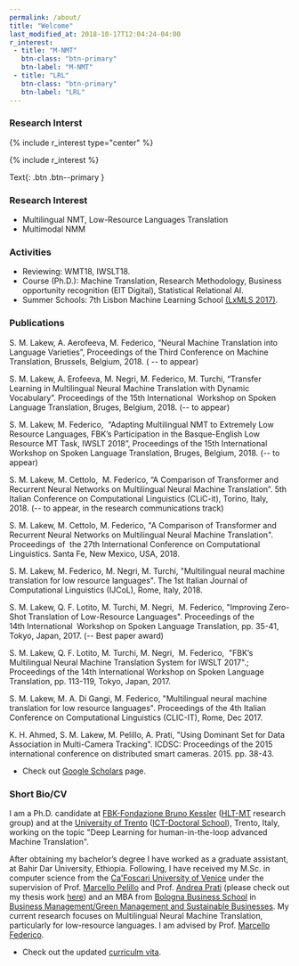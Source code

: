 ```yaml
---
permalink: /about/
title: "Welcome"
last_modified_at: 2018-10-17T12:04:24-04:00
r_interest:
 - title: "M-NMT"
   btn-class: "btn-primary"
   btn-label: "M-NMT"
 - title: "LRL"
   btn-class: "btn-primary"
   btn-label: "LRL"
---
```


### Research Interst
{% include r_interest type="center" %}

{% include r_interest %}


Text{: .btn .btn--primary }

### Research Interest
 - Multilingual NMT, Low-Resource Languages Translation
 - Multimodal NMM

### Activities
 - Reviewing: WMT18, IWSLT18.
 - Course (Ph.D.): Machine Translation, Research Methodology, Business opportunity recognition (EIT Digital), Statistical Relational AI.
 - Summer Schools: 7th Lisbon Machine Learning School [(LxMLS 2017)](http://lxmls.it.pt/2017/).

### Publications
S. M. Lakew, A. Aerofeeva, M. Federico, “Neural Machine Translation into Language Varieties”, Proceedings of the Third Conference on Machine Translation, Brussels, Belgium, 2018. ( -- to appear)

S. M. Lakew, A. Erofeeva, M. Negri, M. Federico, M. Turchi, “Transfer Learning in Multilingual Neural Machine Translation with Dynamic Vocabulary”. Proceedings of the 15th International  Workshop on Spoken Language Translation, Bruges, Belgium, 2018. (-- to appear)

S. M. Lakew, M. Federico,  “Adapting Multilingual NMT to Extremely Low Resource Languages, FBK’s Participation in the Basque-English Low Resource MT Task, IWSLT 2018”, Proceedings of the 15th International Workshop on Spoken Language Translation, Bruges, Belgium, 2018. (-- to appear)

S. M. Lakew, M. Cettolo,  M. Federico, “A Comparison of Transformer and Recurrent Neural Networks on Multilingual Neural Machine Translation“. 5th Italian Conference on Computational Linguistics (CLiC-it), Torino, Italy, 2018. (-- to appear, in the research communications track)

S. M. Lakew, M. Cettolo, M. Federico, "A Comparison of Transformer and Recurrent Neural Networks on Multilingual Neural Machine Translation". Proceedings of  the 27th International Conference on Computational Linguistics. Santa Fe, New Mexico, USA, 2018.

S. M. Lakew, M. Federico, M. Negri, M. Turchi, "Multilingual neural machine translation for low resource languages". The 1st Italian Journal of Computational Linguistics (IJCoL), Rome, Italy, 2018.

S. M. Lakew, Q. F. Lotito, M. Turchi, M. Negri,  M. Federico, "Improving Zero-Shot Translation of Low-Resource Languages". Proceedings of the 14th International  Workshop on Spoken Language Translation, pp. 35-41, Tokyo, Japan, 2017. (-- Best paper award)

S. M. Lakew, Q. F. Lotito, M. Turchi, M. Negri,  M. Federico,  "FBK’s Multilingual Neural Machine Translation System for IWSLT 2017".; Proceedings of the 14th International Workshop on Spoken Language Translation, pp. 113-119, Tokyo, Japan, 2017.

S. M. Lakew, M. A. Di Gangi, M. Federico, "Multilingual neural machine translation for low resource languages". Proceedings of the 4th Italian Conference on Computational Linguistics (CLIC-IT), Rome, Dec 2017.

K. H. Ahmed, S. M. Lakew, M. Pelillo, A. Prati, "Using Dominant Set for Data Association in Multi-Camera Tracking". ICDSC: Proceedings of the 2015 international conference on distributed smart cameras. 2015. pp. 38-43.

- Check out [Google Scholars](https://scholar.google.it/citations?user=GEB4LhgAAAAJ&hl=en) page.


### Short Bio/CV
<p style="text-align: left;">I am a Ph.D. candidate at <a href="https://www.fbk.eu/en/">FBK-Fondazione Bruno Kessler</a> (<a href="https://ict.fbk.eu/units/hlt-mt/">HLT-MT</a> research group) and at the <a href="https://www.unitn.it/en">University of Trento</a> (<a href="http://ict.unitn.it/">ICT-Doctoral School</a>), Trento, Italy, working on the topic "Deep Learning for human-in-the-loop advanced Machine Translation".</p>
After obtaining my bachelor’s degree I have worked as a graduate assistant, at Bahir Dar University, Ethiopia. Following, I have received my M.Sc. in computer science from the <a href="http://www.unive.it/pag/13526/">Ca'Foscari University of Venice</a> under the supervision of Prof. <a href="http://www.dsi.unive.it/~pelillo/">Marcello Pelillo</a> and Prof. <a href="http://www.ce.unipr.it/people/aprati/">Andrea Prati</a> (please check out my thesis work <a href="https://www.researchgate.net/publication/325880587_Multi-Camera_Multi-Target_Tracking_Using_Relaxation_Processes">here</a>) and an MBA from <a href="https://bolognabusinessschool.com/hp/">Bologna Business School</a> in <a href="https://bolognabusinessschool.com/hp/master-fulltime/business-management-green-management-and-sustainable-businesses/">Business Management/Green Management and Sustainable Businesses</a>. My current research focuses on Multilingual Neural Machine Translation, particularly for low-resource languages. I am advised by Prof. <a href="https://sites.google.com/site/marcellofedericohome/">Marcello Federico</a>.

- Check out the updated [curriculm vita](https://surafelml.github.io/_docs/lakew_cv.pdf).



